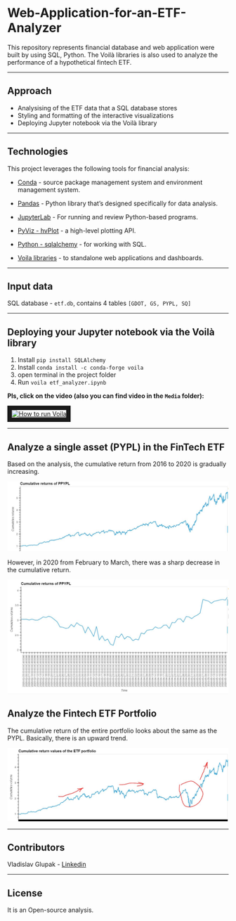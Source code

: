 # Web-Application-for-an-ETF-Analyzer

This repository represents financial database and web application were built by using SQL, Python. The Voilà libraries is also used to analyze the performance of a hypothetical fintech ETF.

---

## Approach

* Analysising of the ETF data that a SQL database stores
* Styling and formatting of the interactive visualizations
* Deploying Jupyter notebook via the Voilà library

---

## Technologies

This project leverages the following tools for financial analysis:

* [Conda](https://docs.conda.io/en/latest/) - source package management system and environment management system.

* [Pandas](https://pandas.pydata.org) - Python library that’s designed specifically for data analysis.

* [JupyterLab](https://jupyter.org) - For running and review Python-based programs.

* [PyViz - hvPlot](https://hvplot.holoviz.org) - a high-level plotting API.

* [Python - sqlalchemy](https://www.sqlalchemy.org) - for working with SQL.

* [Voila libraries](https://voila.readthedocs.io/en/stable/) - to standalone web applications and dashboards.

---

## Input data

SQL database - ```etf.db```, contains 4 tables ```[GDOT, GS, PYPL, SQ]```

---

## Deploying your Jupyter notebook via the Voilà library

1. Install ```pip install SQLAlchemy```
2. Install ```conda install -c conda-forge voila```
3. open terminal in the project folder
4. Run ```voila etf_analyzer.ipynb```

**Pls, click on the video (also you can find video in the ```Media``` folder):**

<a href="http://www.youtube.com/watch?feature=player_embedded&v=dyYD3aUHhH8
" target="_blank"><img src="http://img.youtube.com/vi/dyYD3aUHhH8/0.jpg" 
alt="How to run Voila" width="720" height="480" border="10" /></a>

---

## Analyze a single asset (PYPL) in the FinTech ETF

Based on the analysis, the cumulative return from 2016 to 2020 is gradually increasing.

![App's prompts](Media/Cumu_pypl.JPG)

However, in 2020 from February to March, there was a sharp decrease in the cumulative return.

![App's prompts](Media/cumu_pypl_down.JPG)

## Analyze the Fintech ETF Portfolio

The cumulative return of the entire portfolio looks about the same as the PYPL.
Basically, there is an upward trend.

![App's prompts](Media/portfolio.JPG)

---

## Contributors

Vladislav Glupak - [Linkedin](https://www.linkedin.com/in/vladislav-glupak/)

---

## License

It is an Open-source analysis.

